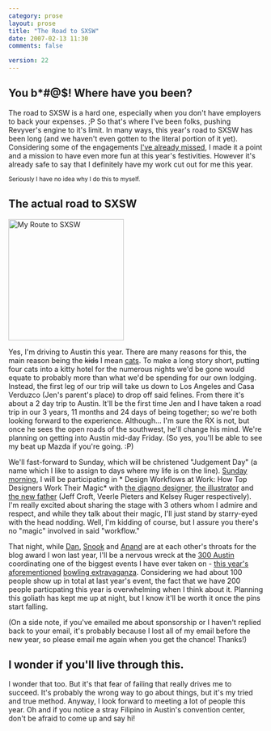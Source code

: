 ```yaml
---
category: prose
layout: prose
title: "The Road to SXSW"
date: 2007-02-13 11:30
comments: false

version: 22
---
```


## You b*#@$! Where have you been?

The road to SXSW is a hard one, especially when you don't have employers to back your expenses. ;P So that's where I've been folks, pushing Revyver's engine to it's limit. In many ways, this year's road to SXSW has been long (and we haven't even gotten to the literal portion of it yet). Considering some of the engagements [I've already missed][1], I made it a point and a mission to have even more fun at this year's festivities. However it's already safe to say that I definitely have my work cut out for me this year.

<small>Seriously I have no idea why I do this to myself.</small>

## The **actual** road to SXSW

[<img src="http://farm1.static.flickr.com/131/376940180_508c6b39c0_m.jpg" width="228" height="240" alt="My Route to SXSW" />][2]

Yes, I'm driving to Austin this year. There are many reasons for this, the main reason being the <del>kids</del> I mean <ins>cats</ins>. To make a long story short, putting four cats into a kitty hotel for the numerous nights we'd be gone would equate to probably more than what we'd be spending for our own lodging. Instead, the first leg of our trip will take us down to Los Angeles and Casa Verduzco (Jen's parent's place) to drop off said felines. From there it's about a 2 day trip to Austin. It'll be the first time Jen and I have taken a road trip in our 3 years, 11 months and 24 days of being together; so we're both looking forward to the experience. Although... I'm sure the RX is not, but once he sees the open roads of the southwest, he'll change his mind. We're planning on getting into Austin mid-day Friday. (So yes, you'll be able to see my beat up Mazda if you're going. :P)

We'll fast-forward to Sunday, which will be christened "Judgement Day" (a name which I like to assign to days where my life is on the line). [Sunday morning][3], I will be participating in * Design Workflows at Work: How Top Designers Work Their Magic* with [the djagno designer][4], [the illustrator][5] and [the new father][6] (Jeff Croft, Veerle Pieters and Kelsey Ruger respectively). I'm really excited about sharing the stage with 3 others whom I admire and respect, and while they talk about their magic, I'll just stand by starry-eyed with the head nodding. Well, I'm kidding of course, but I assure you there's no "magic" involved in said "workflow."

That night, while [Dan][7], [Snook][8] and [Anand][9] are at each other's throats for the blog award I won last year, I'll be a nervous wreck at the [300 Austin][10] coordinating one of the biggest events I have ever taken on - [this year's aforementioned][11] [bowling extravaganza][12]. Considering we had about 100 people show up in total at last year's event, the fact that we have 200 people particpating this year is overwhelming when I think about it. Planning this goliath has kept me up at night, but I know it'll be worth it once the pins start falling.

(On a side note, if you've emailed me about sponsorship or I haven't replied back to your email, it's probably because I lost all of my email before the new year, so please email me again when you get the chance! Thanks!)

## I wonder if you'll live through this.

I wonder that too. But it's that fear of failing that really drives me to succeed. It's probably the wrong way to go about things, but it's my tried and true method. Anyway, I look forward to meeting a lot of people this year. Oh and if you notice a stray Filipino in Austin's convention center, don't be afraid to come up and say hi!

[1]: http://north.webdirections.org/
[2]: http://www.flickr.com/photos/avalonstar/376940180/
[3]: http://2007.sxsw.com/interactive/programming/panels/sunday/
[4]: http://jeffcroft.com/
[5]: http://veerle.duoh.com/
[6]: http://themoleskin.com/
[7]: http://superfluousbanter.com/
[8]: http://snook.ca
[9]: http://aprilzero.com/
[10]: http://www.3hundred.com/300austin/centerHomepage.htm
[11]: http://upcoming.org/event/123801/
[12]: http://bowling.avalonstar.com/
